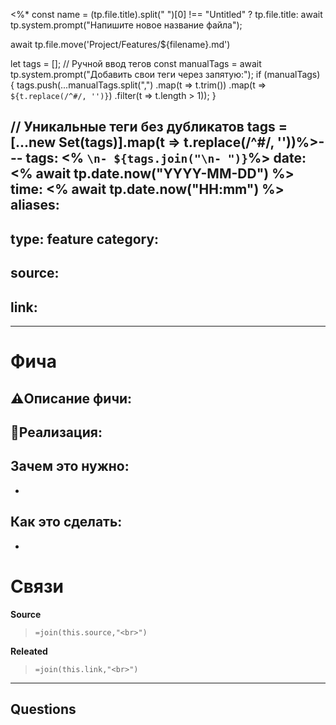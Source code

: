 <%*
const name = (tp.file.title).split(" ")[0] !== "Untitled" ? tp.file.title: await tp.system.prompt("Напишите новое название файла");

await tp.file.move('Project/Features/${filename}.md')

let tags = [];
// Ручной ввод тегов
const manualTags = await tp.system.prompt("Добавить свои теги через запятую:");
if (manualTags) {
    tags.push(...manualTags.split(",")
        .map(t => t.trim())
        .map(t => `${t.replace(/^#/, '')}`) 
        .filter(t => t.length > 1));
}

// Уникальные теги без дубликатов
tags = [...new Set(tags)].map(t => t.replace(/^#/, ''))%>---
tags: <% `\n- ${tags.join("\n- ")}`%>
date: <% await tp.date.now("YYYY-MM-DD") %>
time: <% await tp.date.now("HH:mm") %>
aliases: 
-
type: feature
category: 
- 
source: 
-
link: 
-
---

# Фича

## ⚠️Описание фичи:


## 📝Реализация:


## Зачем это нужно:
-

## Как это сделать: 
-

# Связи
**Source**
>`=join(this.source,"<br>")`

**Releated**
>`=join(this.link,"<br>")`

---

**Questions**
-
